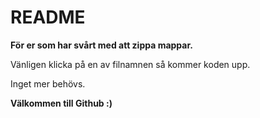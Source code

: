 # README

**För er som har svårt med att zippa mappar.**

Vänligen klicka på en av filnamnen så kommer koden upp.

Inget mer behövs.

**Välkommen till Github :)**
